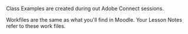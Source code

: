 Class Examples are created during out Adobe Connect sessions.

Workfiles are the same as what you'll find in Moodle. Your Lesson Notes refer to these work files.